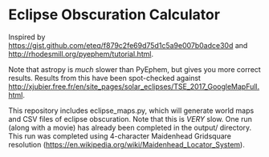 # Eclipse Obscuration Calculator
Inspired by https://gist.github.com/eteq/f879c2fe69d75d1c5a9e007b0adce30d and http://rhodesmill.org/pyephem/tutorial.html.

Note that astropy is *much* slower than PyEphem, but gives you more correct results.
Results from this have been spot-checked against http://xjubier.free.fr/en/site_pages/solar_eclipses/TSE_2017_GoogleMapFull.html.

This repository includes eclipse_maps.py, which will generate world maps and CSV files
of eclipse obscuration. Note that this is *VERY* slow. One run (along with a movie)
has already been completed in the output/ directory. This run was completed using 
4-character Maidenhead Gridsquare resolution (https://en.wikipedia.org/wiki/Maidenhead_Locator_System).
